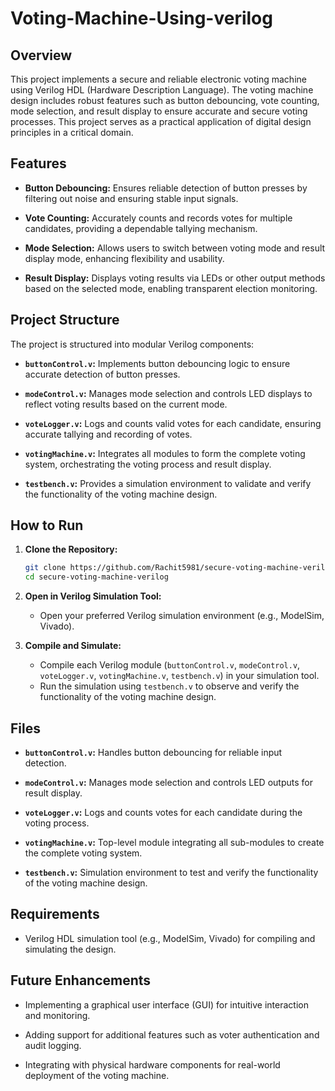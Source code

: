 # Voting-Machine-Using-verilog

## Overview
This project implements a secure and reliable electronic voting machine using Verilog HDL (Hardware Description Language). The voting machine design includes robust features such as button debouncing, vote counting, mode selection, and result display to ensure accurate and secure voting processes. This project serves as a practical application of digital design principles in a critical domain.

## Features
- **Button Debouncing:** Ensures reliable detection of button presses by filtering out noise and ensuring stable input signals.
  
- **Vote Counting:** Accurately counts and records votes for multiple candidates, providing a dependable tallying mechanism.
  
- **Mode Selection:** Allows users to switch between voting mode and result display mode, enhancing flexibility and usability.
  
- **Result Display:** Displays voting results via LEDs or other output methods based on the selected mode, enabling transparent election monitoring.

## Project Structure
The project is structured into modular Verilog components:
- **`buttonControl.v`:** Implements button debouncing logic to ensure accurate detection of button presses.
  
- **`modeControl.v`:** Manages mode selection and controls LED displays to reflect voting results based on the current mode.
  
- **`voteLogger.v`:** Logs and counts valid votes for each candidate, ensuring accurate tallying and recording of votes.
  
- **`votingMachine.v`:** Integrates all modules to form the complete voting system, orchestrating the voting process and result display.

- **`testbench.v`:** Provides a simulation environment to validate and verify the functionality of the voting machine design.

## How to Run
1. **Clone the Repository:**
   ```bash
   git clone https://github.com/Rachit5981/secure-voting-machine-verilog.git
   cd secure-voting-machine-verilog
   ```
   
2. **Open in Verilog Simulation Tool:**
   - Open your preferred Verilog simulation environment (e.g., ModelSim, Vivado).
   
3. **Compile and Simulate:**
   - Compile each Verilog module (`buttonControl.v`, `modeControl.v`, `voteLogger.v`, `votingMachine.v`, `testbench.v`) in your simulation tool.
   - Run the simulation using `testbench.v` to observe and verify the functionality of the voting machine design.

## Files
- **`buttonControl.v`:** Handles button debouncing for reliable input detection.
  
- **`modeControl.v`:** Manages mode selection and controls LED outputs for result display.
  
- **`voteLogger.v`:** Logs and counts votes for each candidate during the voting process.
  
- **`votingMachine.v`:** Top-level module integrating all sub-modules to create the complete voting system.
  
- **`testbench.v`:** Simulation environment to test and verify the functionality of the voting machine design.

## Requirements
- Verilog HDL simulation tool (e.g., ModelSim, Vivado) for compiling and simulating the design.

## Future Enhancements
- Implementing a graphical user interface (GUI) for intuitive interaction and monitoring.
  
- Adding support for additional features such as voter authentication and audit logging.
  
- Integrating with physical hardware components for real-world deployment of the voting machine.
